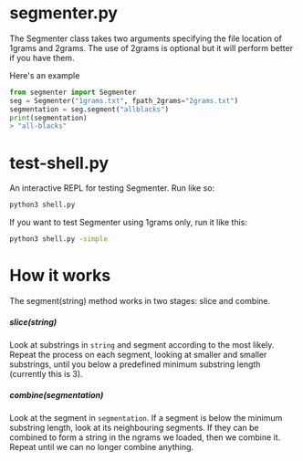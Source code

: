 segmenter.py
============

The Segmenter class takes two arguments specifying the file location of 1grams and 2grams. The use of 2grams is optional but it will perform better if you have them.

Here's an example
```python
from segmenter import Segmenter
seg = Segmenter("1grams.txt", fpath_2grams="2grams.txt")
segmentation = seg.segment("allblacks")
print(segmentation)
> "all-blacks"
```

test-shell.py
=============

An interactive REPL for testing Segmenter. Run like so:
```bash
python3 shell.py
```

If you want to test Segmenter using 1grams only, run it like this:
```bash
python3 shell.py -simple
```

How it works
============

The segment(string) method works in two stages: slice and combine.

<h5>slice(string)</h5>
Look at substrings in <code>string</code> and segment according to the most likely. Repeat the process on each segment, looking at smaller and smaller substrings, until you below a predefined minimum substring length (currently this is 3).

<h5>combine(segmentation)</h5>
Look at the segment in <code>segmentation</code>. If a segment is below the minimum substring length, look at its neighbouring segments. If they can be combined to form a string in the ngrams we loaded, then we combine it. Repeat until we can no longer combine anything.
